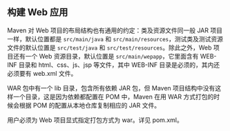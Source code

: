 ## 构建 Web 应用 ##

Maven 对 Web 项目的布局结构也有通用的约定：类及资源文件同一般 JAR 项目一样，默认位置都是 `src/main/java` 和 `src/main/resources`，测试类及测试资源文件的默认位置是 `src/test/java` 和 `src/test/resources`。除此之外，Web 项目还有一个 Web 资源目录，默认位置是 `src/main/wepapp`，它里面含有 WEB-INF 目录和 html、css、js、jsp 等文件，其中 WEB-INF 目录是必须的，其内还必须要有 web.xml 文件。

WAR 包中有一个 lib 目录，包含所有依赖 JAR 包，但 Maven 项目结构中没有这样一个目录，这是因为依赖都配置在 POM 中，Maven 在用 WAR 方式打包的时候会根据 POM 的配置从本地仓库复制相应的 JAR 文件。


用户必须为 Web 项目显式指定打包方式为 war。详见 pom.xml。